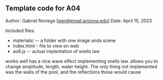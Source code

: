 Template code for A04
------------

Author: Gabriel Noriega [ggn@email.arizona.edu]
Date: April 15, 2023



Included files:
* materials/ -- a folder with one image anda scene
* index.html - file to view on web
* ao6.js -- actual implentation of snells law


works well has a nice wave effect implementing snells law. allows you to change 
amplitude, length, water height. The only thing not implemented was the walls of the pool, and the reflections those would cause
